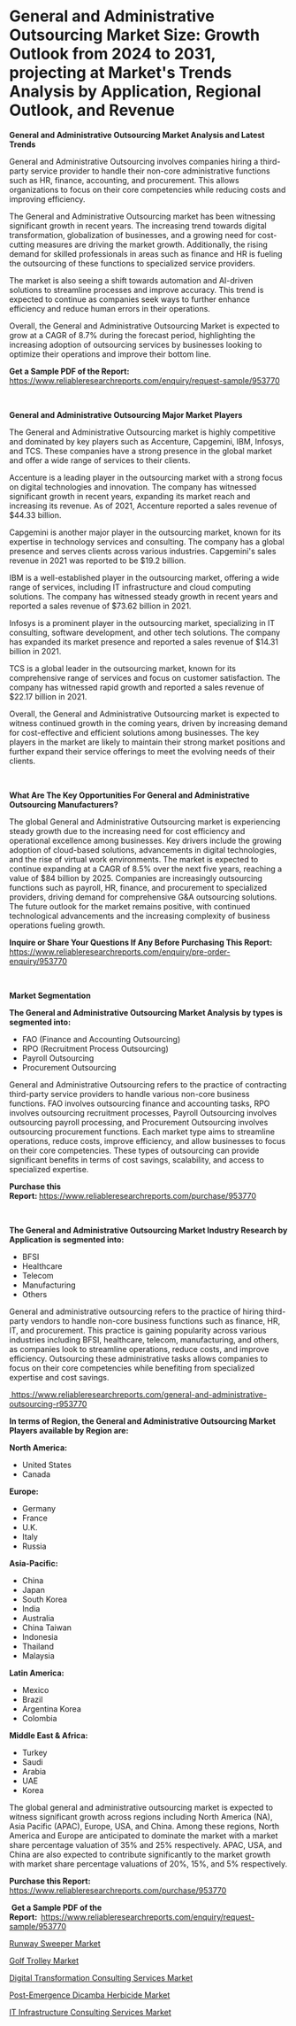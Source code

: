 <p><h1>General and Administrative Outsourcing Market Size: Growth Outlook from 2024 to 2031, projecting at Market's Trends Analysis by Application, Regional Outlook, and Revenue</h1></p><p><strong>General and Administrative Outsourcing Market Analysis and Latest Trends</strong></p>
<p><p>General and Administrative Outsourcing involves companies hiring a third-party service provider to handle their non-core administrative functions such as HR, finance, accounting, and procurement. This allows organizations to focus on their core competencies while reducing costs and improving efficiency.</p><p>The General and Administrative Outsourcing market has been witnessing significant growth in recent years. The increasing trend towards digital transformation, globalization of businesses, and a growing need for cost-cutting measures are driving the market growth. Additionally, the rising demand for skilled professionals in areas such as finance and HR is fueling the outsourcing of these functions to specialized service providers.</p><p>The market is also seeing a shift towards automation and AI-driven solutions to streamline processes and improve accuracy. This trend is expected to continue as companies seek ways to further enhance efficiency and reduce human errors in their operations.</p><p>Overall, the General and Administrative Outsourcing Market is expected to grow at a CAGR of 8.7% during the forecast period, highlighting the increasing adoption of outsourcing services by businesses looking to optimize their operations and improve their bottom line.</p></p>
<p><strong>Get a Sample PDF of the Report:&nbsp;</strong> <a href="https://www.reliableresearchreports.com/enquiry/request-sample/953770">https://www.reliableresearchreports.com/enquiry/request-sample/953770</a></p>
<p>&nbsp;</p>
<p><strong>General and Administrative Outsourcing Major Market Players</strong></p>
<p><p>The General and Administrative Outsourcing market is highly competitive and dominated by key players such as Accenture, Capgemini, IBM, Infosys, and TCS. These companies have a strong presence in the global market and offer a wide range of services to their clients.</p><p>Accenture is a leading player in the outsourcing market with a strong focus on digital technologies and innovation. The company has witnessed significant growth in recent years, expanding its market reach and increasing its revenue. As of 2021, Accenture reported a sales revenue of $44.33 billion.</p><p>Capgemini is another major player in the outsourcing market, known for its expertise in technology services and consulting. The company has a global presence and serves clients across various industries. Capgemini's sales revenue in 2021 was reported to be $19.2 billion.</p><p>IBM is a well-established player in the outsourcing market, offering a wide range of services, including IT infrastructure and cloud computing solutions. The company has witnessed steady growth in recent years and reported a sales revenue of $73.62 billion in 2021.</p><p>Infosys is a prominent player in the outsourcing market, specializing in IT consulting, software development, and other tech solutions. The company has expanded its market presence and reported a sales revenue of $14.31 billion in 2021.</p><p>TCS is a global leader in the outsourcing market, known for its comprehensive range of services and focus on customer satisfaction. The company has witnessed rapid growth and reported a sales revenue of $22.17 billion in 2021.</p><p>Overall, the General and Administrative Outsourcing market is expected to witness continued growth in the coming years, driven by increasing demand for cost-effective and efficient solutions among businesses. The key players in the market are likely to maintain their strong market positions and further expand their service offerings to meet the evolving needs of their clients.</p></p>
<p>&nbsp;</p>
<p><strong>What Are The Key Opportunities For General and Administrative Outsourcing Manufacturers?</strong></p>
<p><p>The global General and Administrative Outsourcing market is experiencing steady growth due to the increasing need for cost efficiency and operational excellence among businesses. Key drivers include the growing adoption of cloud-based solutions, advancements in digital technologies, and the rise of virtual work environments. The market is expected to continue expanding at a CAGR of 8.5% over the next five years, reaching a value of $84 billion by 2025. Companies are increasingly outsourcing functions such as payroll, HR, finance, and procurement to specialized providers, driving demand for comprehensive G&A outsourcing solutions. The future outlook for the market remains positive, with continued technological advancements and the increasing complexity of business operations fueling growth.</p></p>
<p><strong>Inquire or Share Your Questions If Any Before Purchasing This Report:</strong> <a href="https://www.reliableresearchreports.com/enquiry/pre-order-enquiry/953770">https://www.reliableresearchreports.com/enquiry/pre-order-enquiry/953770</a></p>
<p>&nbsp;</p>
<p><strong>Market Segmentation</strong></p>
<p><strong>The General and Administrative Outsourcing Market Analysis by types is segmented into:</strong></p>
<p><ul><li>FAO (Finance and Accounting Outsourcing)</li><li>RPO (Recruitment Process Outsourcing)</li><li>Payroll Outsourcing</li><li>Procurement Outsourcing</li></ul></p>
<p><p>General and Administrative Outsourcing refers to the practice of contracting third-party service providers to handle various non-core business functions. FAO involves outsourcing finance and accounting tasks, RPO involves outsourcing recruitment processes, Payroll Outsourcing involves outsourcing payroll processing, and Procurement Outsourcing involves outsourcing procurement functions. Each market type aims to streamline operations, reduce costs, improve efficiency, and allow businesses to focus on their core competencies. These types of outsourcing can provide significant benefits in terms of cost savings, scalability, and access to specialized expertise.</p></p>
<p><strong>Purchase this Report:&nbsp;</strong><a href="https://www.reliableresearchreports.com/purchase/953770">https://www.reliableresearchreports.com/purchase/953770</a></p>
<p>&nbsp;</p>
<p><strong>The General and Administrative Outsourcing Market Industry Research by Application is segmented into:</strong></p>
<p><ul><li>BFSI</li><li>Healthcare</li><li>Telecom</li><li>Manufacturing</li><li>Others</li></ul></p>
<p><p>General and administrative outsourcing refers to the practice of hiring third-party vendors to handle non-core business functions such as finance, HR, IT, and procurement. This practice is gaining popularity across various industries including BFSI, healthcare, telecom, manufacturing, and others, as companies look to streamline operations, reduce costs, and improve efficiency. Outsourcing these administrative tasks allows companies to focus on their core competencies while benefiting from specialized expertise and cost savings.</p></p>
<p><a href="https://www.reliableresearchreports.com/general-and-administrative-outsourcing-r953770">&nbsp;https://www.reliableresearchreports.com/general-and-administrative-outsourcing-r953770</a></p>
<p><strong>In terms of Region, the General and Administrative Outsourcing Market Players available by Region are:</strong></p>
<p>
    <p> <strong> North America: </strong>
        <ul>
            <li>United States</li>
            <li>Canada</li>
        </ul>
        </p> 
    <p> <strong> Europe: </strong>
        <ul>
            <li>Germany</li>
            <li>France</li>
            <li>U.K.</li>
            <li>Italy</li>
            <li>Russia</li>
        </ul>
        </p> 
    <p> <strong> Asia-Pacific: </strong>
        <ul>
            <li>China</li>
            <li>Japan</li>
            <li>South Korea</li>
            <li>India</li>
            <li>Australia</li>
            <li>China Taiwan</li>
            <li>Indonesia</li>
            <li>Thailand</li>
            <li>Malaysia</li>
        </ul>
        </p> 
    <p> <strong> Latin America: </strong>
        <ul>
            <li>Mexico</li>
            <li>Brazil</li>
            <li>Argentina Korea</li>
            <li>Colombia</li>
        </ul>
        </p> 
    <p> <strong> Middle East & Africa: </strong>
        <ul>
            <li>Turkey</li>
            <li>Saudi</li>
            <li>Arabia</li>
            <li>UAE</li>
            <li>Korea</li>
        </ul>
    </p>
    </p>
<p><p>The global general and administrative outsourcing market is expected to witness significant growth across regions including North America (NA), Asia Pacific (APAC), Europe, USA, and China. Among these regions, North America and Europe are anticipated to dominate the market with a market share percentage valuation of 35% and 25% respectively. APAC, USA, and China are also expected to contribute significantly to the market growth with market share percentage valuations of 20%, 15%, and 5% respectively.</p></p>
<p><strong>Purchase this Report: </strong><a href="https://www.reliableresearchreports.com/purchase/953770">https://www.reliableresearchreports.com/purchase/953770</a></p>
<p>&nbsp;<strong>Get a Sample PDF of the Report:&nbsp;&nbsp;</strong><a href="https://www.reliableresearchreports.com/enquiry/request-sample/953770">https://www.reliableresearchreports.com/enquiry/request-sample/953770</a></p>
<p><strong></strong></p>
<p><p><a href="https://www.linkedin.com/pulse/global-runway-sweeper-market-product-type-application-region-teucf?trackingId=k9IZxprqSzubc7okGrPToQ%3D%3D">Runway Sweeper Market</a></p><p><a href="https://www.linkedin.com/pulse/golf-trolley-market-size-share-trends-analysis-report-product-kpnre?trackingId=d9%2BAREUYQLC29I%2BBfQ3B%2BQ%3D%3D">Golf Trolley Market</a></p><p><a href="https://github.com/LiamKanenood/Market-Research-Report-List-1/blob/main/digital-transformation-consulting-services-market.md">Digital Transformation Consulting Services Market</a></p><p><a href="https://www.linkedin.com/pulse/post-emergence-we-do-research-iofye?trackingId=vTRz5X6ITLuFV3KaIWB3hw%3D%3D">Post-Emergence Dicamba Herbicide Market</a></p><p><a href="https://github.com/Raeloodard576457/Market-Research-Report-List-1/blob/main/it-infrastructure-consulting-services-market.md">IT Infrastructure Consulting Services Market</a></p></p>